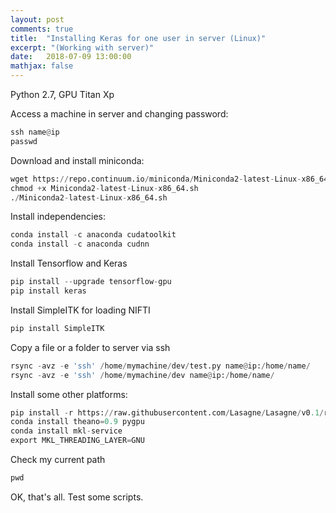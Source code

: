 ```yaml
---
layout: post
comments: true
title:  "Installing Keras for one user in server (Linux)"
excerpt: "(Working with server)"
date:   2018-07-09 13:00:00
mathjax: false
---
```


Python 2.7, GPU Titan Xp

Access a machine in server and changing password:

```python
ssh name@ip
passwd
```

Download and install miniconda:

```python
wget https://repo.continuum.io/miniconda/Miniconda2-latest-Linux-x86_64.sh
chmod +x Miniconda2-latest-Linux-x86_64.sh
./Miniconda2-latest-Linux-x86_64.sh
```

Install independencies:
```python
conda install -c anaconda cudatoolkit
conda install -c anaconda cudnn 
```

Install Tensorflow and Keras
```python
pip install --upgrade tensorflow-gpu
pip install keras
```

Install SimpleITK for loading NIFTI
```python
pip install SimpleITK
```
Copy a file or a folder to server via ssh
```python
rsync -avz -e 'ssh' /home/mymachine/dev/test.py name@ip:/home/name/
rsync -avz -e 'ssh' /home/mymachine/dev name@ip:/home/name/
```

Install some other platforms:
```python
pip install -r https://raw.githubusercontent.com/Lasagne/Lasagne/v0.1/requirements.txt
conda install theano=0.9 pygpu
conda install mkl-service
export MKL_THREADING_LAYER=GNU
```

Check my current path
```python
pwd
```

OK, that's all. Test some scripts.
